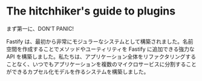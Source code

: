 # The hitchhiker's guide to plugins

まず第一に、DON'T PANIC!

Fastify は、最初から非常にモジュラーなシステムとして構築されました。名前空間を作成することでメソッドやユーティリティを Fastify に追加できる強力な API を構築しました。私たちは、アプリケーション全体をリファクタリングすることなく、いつでもアプリケーションを複数のマイクロサービスに分割することができるカプセル化モデルを作るシステムを構築しました。
